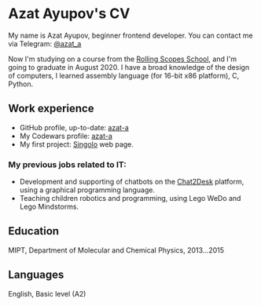 # Azat Ayupov's CV
My name is Azat Ayupov, beginner frontend developer. You can contaсt me via Telegram: [@azat_a](https://t.me/azat_a)

Now I'm studying on a course from the [Rolling Scopes School](https://rs.school/), and I'm going to graduate in August 2020. I have a broad knowledge of the design of computers, I learned assembly language (for 16-bit x86 platform), C, Python.

## Work experience
* GitHub profile, up-to-date: [azat-a](https://github.com/azat-a)
* My Codewars profile: [azat-a](https://www.codewars.com/users/azat-a)
* My first project: [Singolo](https://azat-a.github.io/singolo/) web page.

### My previous jobs related to IT:
* Development and supporting of chatbots on the [Chat2Desk](https://chat2desk.com/) platform, using a graphical programming language.
* Teaching children robotics and programming, using Lego WeDo and Lego Mindstorms.

## Education
MIPT, Department of Molecular and Chemical Physics, 2013...2015

## Languages
English, Basic level (A2)
